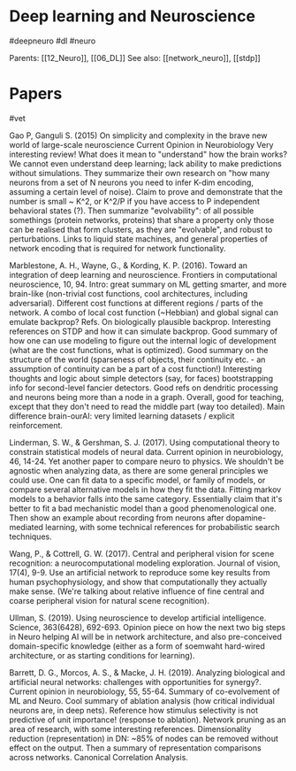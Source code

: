# Deep learning and Neuroscience

#deepneuro #dl #neuro

Parents: [[12_Neuro]], [[06_DL]]
See also: [[network_neuro]], [[stdp]]

# Papers

#vet

Gao P, Ganguli S. (2015) On simplicity and complexity in the brave new world of large-scale neuroscience Current Opinion in Neurobiology
Very interesting review! What does it mean to "understand" how the brain works? We cannot even understand deep learning; lack ability to make predictions without simulations. They summarize their own research on "how many neurons from a set of N neurons you need to infer K-dim encoding, assuming a certain level of noise). Claim to prove and demonstrate that the number is small ~ K^2, or K^2/P if you have access to P independent behavioral states (?). Then summarize "evolvability": of all possible somethings (protein networks, proteins) that share a property only those can be realised that form clusters, as they are "evolvable", and robust to perturbations. Links to liquid state machines, and general properties of network encoding that is required for network functionality.

Marblestone, A. H., Wayne, G., & Kording, K. P. (2016). Toward an integration of deep learning and neuroscience. Frontiers in computational neuroscience, 10, 94.
Intro: great summary on ML getting smarter, and more brain-like (non-trivial cost functions, cool architectures, including adversarial). Different cost functions at different regions / parts of the network. A combo of local cost function (~Hebbian) and global signal can emulate backprop? Refs. On biologically plausible backprop. Interesting references on STDP and how it can simulate backprop. Good summary of how one can use modeling to figure out the internal logic of development (what are the cost functions, what is optimized). Good summary on the structure of the world (sparseness of objects, their continuity etc. - an assumption of continuity can be a part of a cost function!) Interesting thoughts and logic about simple detectors (say, for faces) bootstrapping info for second-level fancier detectors. Good refs on dendritic processing and neurons being more than a node in a graph. Overall, good for teaching, except that they don't need to read the middle part (way too detailed). Main difference brain-ourAI: very limited learning datasets / explicit reinforcement.

Linderman, S. W., & Gershman, S. J. (2017). Using computational theory to constrain statistical models of neural data. Current opinion in neurobiology, 46, 14-24.
Yet another paper to compare neuro to physics. We shouldn't be agnostic when analyzing data, as there are some general principles we could use. One can fit data to a specific model, or family of models, or compare several alternative models in how they fit the data. Fitting markov models to a behavior falls into the same category. Essentially claim that it's better to fit a bad mechanistic model than a good phenomenological one. Then show an example about recording from neurons after dopamine-mediated learning, with some technical references for probabilistic search techniques.

Wang, P., & Cottrell, G. W. (2017). Central and peripheral vision for scene recognition: a neurocomputational modeling exploration. Journal of vision, 17(4), 9-9.
Use an artificial network to reproduce some key results from human psychophysiology, and show that computationally they actually make sense. (We're talking about relative influence of fine central and coarse peripheral vision for natural scene recognition).

Ullman, S. (2019). Using neuroscience to develop artificial intelligence. Science, 363(6428), 692-693.
Opinion piece on how the next two big steps in Neuro helping AI will be in network architecture, and also pre-conceived domain-specific knowledge (either as a form of soemwaht hard-wired architecture, or as starting conditions for learning).

Barrett, D. G., Morcos, A. S., & Macke, J. H. (2019). Analyzing biological and artificial neural networks: challenges with opportunities for synergy?. Current opinion in neurobiology, 55, 55-64.
Summary of co-evolvement of ML and Neuro. Cool summary of ablation analysis (how critical individual neurons are, in deep nets). Reference how stimulus selectivity is not predictive of unit importance! (response to ablation). Network pruning as an area of research, with some interesting references. Dimensionality reduction (representation) in DN: ~85% of nodes can be removed without effect on the output. Then a summary of representation comparisons across networks. Canonical Correlation Analysis.